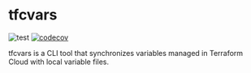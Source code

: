 # tfcvars
![test](https://github.com/thaim/tfcvars/actions/workflows/test.yml/badge.svg)
[![codecov](https://codecov.io/gh/thaim/tfcvars/branch/main/graph/badge.svg?token=8QSTFQX364)](https://codecov.io/gh/thaim/tfcvars)

tfcvars is a CLI tool that synchronizes variables managed in Terraform Cloud with local variable files.
